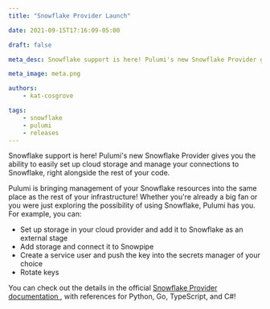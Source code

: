 ```yaml
---
title: "Snowflake Provider Launch"

date: 2021-09-15T17:16:09-05:00

draft: false

meta_desc: Snowflake support is here! Pulumi's new Snowflake Provider gives you the ability to easily set up cloud storage and manage your connections to Snowflake, right alongside the rest of your code.

meta_image: meta.png

authors:
    - kat-cosgrove

tags:
    - snowflake
    - pulumi
    - releases
---
```


Snowflake support is here! Pulumi's new Snowflake Provider gives you the ability to easily set up cloud storage and manage your connections to Snowflake, right alongside the rest of your code.

<!--more-->

Pulumi is bringing management of your Snowflake resources into the same place as the rest of your infrastructure! Whether you're already a big fan or you were just exploring the possibility of using Snowflake, Pulumi has you. For example, you can:

- Set up storage in your cloud provider and add it to Snowflake as an external stage
- Add storage and connect it to Snowpipe
- Create a service user and push the key into the secrets manager of your choice
- Rotate keys

You can check out the details in the official [Snowflake Provider documentation
](https://www.pulumi.com/docs/reference/pkg/snowflake/provider/), with references for Python, Go, TypeScript, and C#!
